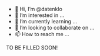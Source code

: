 - 👋 Hi, I’m @datenklo
- 👀 I’m interested in ...
- 🌱 I’m currently learning ...
- 💞️ I’m looking to collaborate on ...
- 📫 How to reach me ...


TO BE FILLED SOON!


<!---
datenklo/datenklo is a ✨ special ✨ repository because its `README.md` (this file) appears on your GitHub profile.
You can click the Preview link to take a look at your changes.
--->
